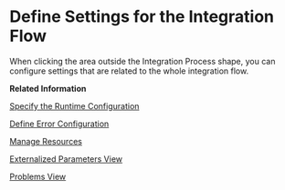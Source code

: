<!-- loio3a6446c9729b4ae6bd0f76e17a4c6a57 -->

# Define Settings for the Integration Flow

When clicking the area outside the Integration Process shape, you can configure settings that are related to the whole integration flow.

**Related Information**  


[Specify the Runtime Configuration](specify-the-runtime-configuration-0c1c96e.md "Specify the runtime properties of the integration flow.")

[Define Error Configuration](define-error-configuration-77d0041.md "You can define how to handle errors when message processing fails at runtime.")

[Manage Resources](manage-resources-b5968b2.md "")

[Externalized Parameters View](externalized-parameters-view-27a0216.md "Use this view to compare the default and configured values of the integration flow. The advantage of this view is that you can see the consolidated view of all parameter values externalized.")

[Problems View](problems-view-7614a1f.md "Use this view to see all errors and warnings associated with integration components and resources.")

